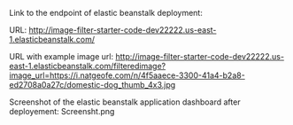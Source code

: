 

Link to the endpoint of elastic beanstalk deployment:

URL: http://image-filter-starter-code-dev22222.us-east-1.elasticbeanstalk.com/

URL with example image url: http://image-filter-starter-code-dev22222.us-east-1.elasticbeanstalk.com/filteredimage?image_url=https://i.natgeofe.com/n/4f5aaece-3300-41a4-b2a8-ed2708a0a27c/domestic-dog_thumb_4x3.jpg

Screenshot of the elastic beanstalk application dashboard after deployement: Screensht.png